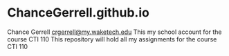 # ChanceGerrell.github.io
Chance Gerrell crgerrell@my.waketech.edu
This my school account for the course CTI 110
This repository will hold all my assignments for the course CTI 110
